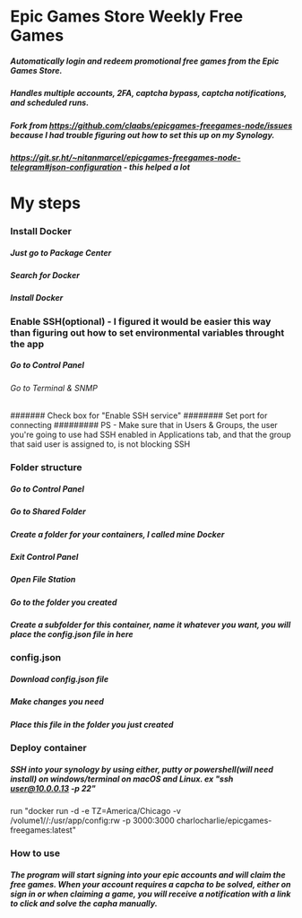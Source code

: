 # Epic Games Store Weekly Free Games

##### Automatically login and redeem promotional free games from the Epic Games Store.
##### Handles multiple accounts, 2FA, captcha bypass, captcha notifications, and scheduled runs.


##### Fork from https://github.com/claabs/epicgames-freegames-node/issues because I had trouble figuring out how to set this up on my Synology. 
##### https://git.sr.ht/~nitanmarcel/epicgames-freegames-node-telegram#json-configuration - this helped a lot

# My steps

### Install Docker
#####   Just go to Package Center
#####   Search for Docker
#####   Install Docker

### Enable SSH(optional) - I figured it would be easier this way than figuring out how to set environmental variables throught the app
#####   Go to Control Panel
######   Go to Terminal & SNMP
#######   Check box for "Enable SSH service"
########  Set port for connecting
#########   PS - Make sure that in Users & Groups, the user you're going to use had SSH enabled in Applications tab, and that the group that said user is assigned to, is not blocking SSH

### Folder structure
#####   Go to Control Panel
#####   Go to Shared Folder
#####   Create a folder for your containers, I called mine Docker
#####   Exit Control Panel
#####   Open File Station
#####   Go to the folder you created
#####   Create a subfolder for this container, name it whatever you want, you will place the config.json file in here 
  
### config.json
#####   Download config.json file
#####   Make changes you need
#####   Place this file in the folder you just created

### Deploy container
##### SSH into your synology by using either, putty or powershell(will need install) on windows/terminal on macOS and Linux. ex "ssh user@10.0.0.13 -p 22"
run "docker run -d -e TZ=America/Chicago -v /volume1/<docker folder name>/<container folder name>:/usr/app/config:rw -p 3000:3000 charlocharlie/epicgames-freegames:latest"

### How to use
##### The program will start signing into your epic accounts and will claim the free games. When your account requires a capcha to be solved, either on sign in or when claiming a game, you will receive a notification with a link to click and solve the capha manually.
